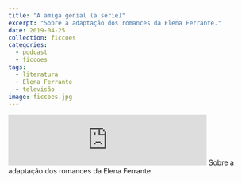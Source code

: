 ```yaml
---
title: "A amiga genial (a série)"
excerpt: "Sobre a adaptação dos romances da Elena Ferrante."
date: 2019-04-25
collection: ficcoes
categories:
  - podcast
  - ficcoes
tags: 
  - literatura
  - Elena Ferrante
  - televisão
image: ficcoes.jpg
---
```


<iframe src="https://anchor.fm/podcastficcoes/embed/episodes/A-amiga-genial-a-srie-e3rm4e" height="102px" width="400px" frameborder="0" scrolling="no"></iframe>
Sobre a adaptação dos romances da Elena Ferrante.
